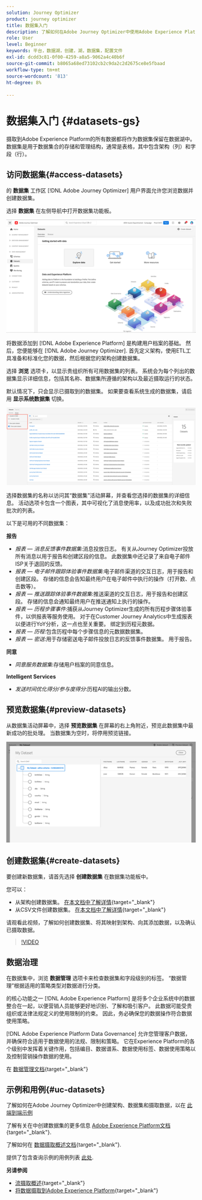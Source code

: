 ```yaml
---
solution: Journey Optimizer
product: journey optimizer
title: 数据集入门
description: 了解如何在Adobe Journey Optimizer中使用Adobe Experience Platform数据集
role: User
level: Beginner
keywords: 平台，数据湖，创建，湖，数据集，配置文件
exl-id: dcdd3c81-0f00-4259-a8a5-9062a4c40b6f
source-git-commit: b8065a68ed73102cb2c9da2c2d2675ce8e5fbaad
workflow-type: tm+mt
source-wordcount: '813'
ht-degree: 8%

---
```


# 数据集入门 {#datasets-gs}

摄取到Adobe Experience Platform的所有数据都将作为数据集保留在数据湖中。 数据集是用于数据集合的存储和管理结构，通常是表格，其中包含架构（列）和字段（行）。

## 访问数据集{#access-datasets}

的 **数据集** 工作区 [!DNL Adobe Journey Optimizer] 用户界面允许您浏览数据并创建数据集。

选择 **数据集** 在左侧导航中打开数据集功能板。

![](assets/datasets-home.png)

将数据添加到 [!DNL Adobe Experience Platform] 是构建用户档案的基础。 然后，您便能够在 [!DNL Adobe Journey Optimizer]. 首先定义架构，使用ETL工具准备和标准化您的数据，然后根据您的架构创建数据集。

选择 **浏览** 选项卡，以显示贵组织所有可用数据集的列表。 系统会为每个列出的数据集显示详细信息，包括其名称、数据集所遵循的架构以及最近摄取运行的状态。

默认情况下，只会显示已摄取到的数据集。 如果要查看系统生成的数据集，请启用 **显示系统数据集** 切换。

![](assets/ajo-system-datasets.png)

选择数据集的名称以访问其“数据集”活动屏幕，并查看您选择的数据集的详细信息。 活动选项卡包含一个图表，其中可视化了消息使用率，以及成功批次和失败批次的列表。

以下是可用的不同数据集：

**报告**

* _报表 — 消息反馈事件数据集_:消息投放日志。 有关从Journey Optimizer投放所有消息以用于报告和创建区段的信息。 此数据集中还记录了来自电子邮件ISP关于退回的反馈。
* _报表 — 电子邮件跟踪体验事件数据集_:电子邮件渠道的交互日志，用于报告和创建区段。 存储的信息会告知最终用户在电子邮件中执行的操作（打开数、点击数等）。
* _报表 — 推送跟踪体验事件数据集_:推送渠道的交互日志，用于报告和创建区段。 存储的信息会通知最终用户在推送通知上执行的操作。
* _报表 — 历程步骤事件_:捕获从Journey Optimizer生成的所有历程步骤体验事件，以供报表等服务使用。 对于在Customer Journey Analytics中生成报表以便进行YoY分析，这一点也至关重要。 绑定到历程元数据。
* _报表 — 历程_:包含历程中每个步骤信息的元数据数据集。
* _报表 — 密送_:用于存储密送电子邮件投放日志的反馈事件数据集。 用于报告。

**同意**

* _同意服务数据集_:存储用户档案的同意信息。

**Intelligent Services**

* _发送时间优化得分/参与度得分_:历程AI的输出分数。

## 预览数据集{#preview-datasets}

从数据集活动屏幕中，选择 **预览数据集** 在屏幕的右上角附近，预览此数据集中最新成功的批处理。 当数据集为空时，将停用预览链接。

![](assets/dataset-preview.png)

## 创建数据集{#create-datasets}

要创建新数据集，请首先选择 **创建数据集** 在数据集功能板中。

您可以：

* 从架构创建数据集。 [在本文档中了解详情](https://experienceleague.adobe.com/docs/experience-platform/catalog/datasets/user-guide.html?lang=en#schema){target="_blank"}
* 从CSV文件创建数据集。 [在本文档中了解详情](https://experienceleague.adobe.com/docs/experience-platform/ingestion/tutorials/map-a-csv-file.html?lang=zh-Hans){target="_blank"}

请观看此视频，了解如何创建数据集、将其映射到架构、向其添加数据，以及确认已摄取数据。

>[!VIDEO](https://video.tv.adobe.com/v/334293?quality=12)

## 数据治理

在数据集中，浏览 **数据管理** 选项卡来检查数据集和字段级别的标签。 “数据管理”根据适用的策略类型对数据进行分类。

的核心功能之一 [!DNL Adobe Experience Platform] 是将多个企业系统中的数据整合在一起，以便营销人员能够更好地识别、了解和吸引客户。 此数据可能受贵组织或法律法规定义的使用限制的约束。 因此，务必确保您的数据操作符合数据使用策略。

[!DNL Adobe Experience Platform Data Governance] 允许您管理客户数据，并确保符合适用于数据使用的法规、限制和策略。 它在Experience Platform的各个级别中发挥着关键作用，包括编目、数据谱系、数据使用标签、数据使用策略以及控制营销操作数据的使用。

在 [数据管理文档](https://experienceleague.adobe.com/docs/experience-platform/data-governance/labels/user-guide.html){target="_blank"}

## 示例和用例{#uc-datasets}

了解如何在Adobe Journey Optimizer中创建架构、数据集和摄取数据，以在 [此端到端示例](../segment/creating-test-profiles.md)

了解有关在中创建数据集的更多信息 [Adobe Experience Platform文档](https://experienceleague.adobe.com/docs/experience-platform/catalog/datasets/overview.html?lang=zh_Hans){target="_blank"}.

了解如何在 [数据摄取概述文档](https://experienceleague.adobe.com/docs/experience-platform/ingestion/home.html?lang=zh-Hans){target="_blank"}.

提供了包含查询示例的用例列表 [此处](../data/datasets-query-examples.md).

**另请参阅**

* [流摄取概述](https://experienceleague.adobe.com/docs/experience-platform/ingestion/streaming/overview.html?lang=zh-Hans){target="_blank"}
* [将数据摄取到Adobe Experience Platform](https://experienceleague.adobe.com/docs/experience-platform/ingestion/tutorials/ingest-batch-data.html){target="_blank"}
